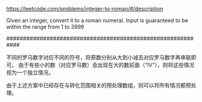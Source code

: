 https://leetcode.com/problems/integer-to-roman/#/description

Given an integer, convert it to a roman numeral. 
Input is guaranteed to be within the range from 1 to 3999 

############################################################

不同的罗马数字对应不同的符号，将原数分别从大到小减去对应罗马数字再串联即可。
由于有些小的数（对应罗马数）会出现在大的数前面（“IV”），则将这些情况视为一个独立情况。


由于上述方案中已经存在与转化范围相关的预处理数组，则可以将所有情况都预处理。
